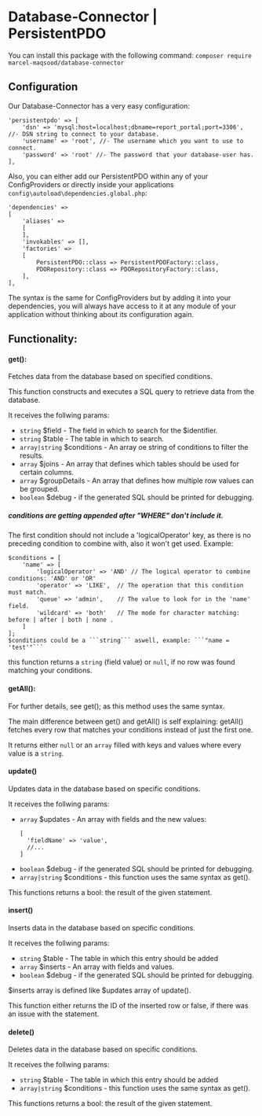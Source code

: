 # Database-Connector | PersistentPDO

You can install this package with the following command:
```composer require marcel-maqsood/database-connector```

## Configuration
Our Database-Connector has a very easy configuration:
```
'persistentpdo' => [
    'dsn' => 'mysql:host=localhost;dbname=report_portal;port=3306', //- DSN string to connect to your database.
    'username' => 'root', //- The username which you want to use to connect.
    'password' => 'root' //- The password that your database-user has.
],
```

Also, you can either add our PersistentPDO within any of your ConfigProviders or directly inside your applications ```config\autoload\dependencies.global.php```:
```
'dependencies' => 
[
    'aliases' => 
    [
    ],
    'invokables' => [],
    'factories' => 
    [
        PersistentPDO::class => PersistentPDOFactory::class,
        PDORepository::class => PDORepositoryFactory::class,
    ],
],
```
The syntax is the same for ConfigProviders but by adding it into your dependencies, you will always have access to it at any module of your application without thinking about its configuration again.


## Functionality: ##



#### get(): ####

Fetches data from the database based on specified conditions.

This function constructs and executes a SQL query to retrieve data from the database.

It receives the follwing params:

* ```string``` $field - The field in which to search for the $identifier.
* ```string``` $table - The table in which to search.
* ```array|string``` $conditions - An array oe string of conditions to filter the results.
* ```array``` $joins - An array that defines which tables should be used for certain columns.
* ```array``` $groupDetails - An array that defines how multiple row values can be grouped.
* ```boolean``` $debug - if the generated SQL should be printed for debugging.


##### conditions are getting appended after "WHERE" don't include it. #####

The first condition should not include a 'logicalOperator' key, as there is no preceding condition to combine with, also it won't get used.
Example:
```
$conditions = [
    'name' => [
        'logicalOperator' => 'AND' // The logical operator to combine conditions: 'AND' or 'OR'
        'operator' => 'LIKE',  // The operation that this condition must match.
        'queue' => 'admin',    // The value to look for in the 'name' field.
        'wildcard' => 'both'   // The mode for character matching: before | after | both | none .
    ]
];
$conditions could be a ```string``` aswell, example: ```"name = 'test'"```
```
this function returns a ```string``` (field value) or ```null```, if no row was found matching your conditions.



#### getAll(): ####

For further details, see get(); as this method uses the same syntax.

The main difference between get() and getAll() is self explaining: getAll() fetches every row that matches your conditions instead of just the first one.

It returns either ```null``` or an ```array``` filled with keys and values where every value is a ```string```.



#### update() ####

Updates data in the database based on specific conditions.

It receives the follwing params:
* ```array``` $updates - An array with fields and the new values:
  ```
  [
    'fieldName' => 'value',
    //...
  ]
  ```
* ```boolean``` $debug - if the generated SQL should be printed for debugging.
* ```array|string``` $conditions - this function uses the same syntax as get().

This functions returns a bool: the result of the given statement.


#### insert() ####
Inserts data in the database based on specific conditions.

It receives the follwing params:

* ```string``` $table - The table in which this entry should be added
* ```array``` $inserts - An array with fields and values.
* ```boolean``` $debug - if the generated SQL should be printed for debugging.

$inserts array is defined like $updates array of update().

This function either returns the ID of the inserted row or false, if there was an issue with the statement.



#### delete() ####
    
Deletes data in the database based on specific conditions.

It receives the follwing params:
* ```string``` $table - The table in which this entry should be added
* ```array|string``` $conditions - this function uses the same syntax as get().

This functions returns a bool: the result of the given statement.